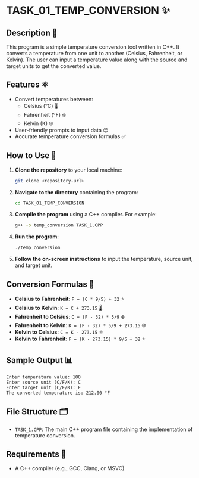 # TASK_01_TEMP_CONVERSION ✨

## Description 🔢
This program is a simple temperature conversion tool written in C++. It converts a temperature from one unit to another (Celsius, Fahrenheit, or Kelvin). The user can input a temperature value along with the source and target units to get the converted value.

## Features ⚛️
- Convert temperatures between:
  - Celsius (°C) 🌡️
  - Fahrenheit (°F) ❄️
  - Kelvin (K) 🌐
- User-friendly prompts to input data 😊
- Accurate temperature conversion formulas ✅

## How to Use 🔧
1. **Clone the repository** to your local machine:
   ```bash
   git clone <repository-url>
   ```
2. **Navigate to the directory** containing the program:
   ```bash
   cd TASK_01_TEMP_CONVERSION
   ```
3. **Compile the program** using a C++ compiler. For example:
   ```bash
   g++ -o temp_conversion TASK_1.CPP
   ```
4. **Run the program**:
   ```bash
   ./temp_conversion
   ```
5. **Follow the on-screen instructions** to input the temperature, source unit, and target unit.

## Conversion Formulas 🔢
- **Celsius to Fahrenheit**: `F = (C * 9/5) + 32` ⭐
- **Celsius to Kelvin**: `K = C + 273.15` 🌡️
- **Fahrenheit to Celsius**: `C = (F - 32) * 5/9` ❄️
- **Fahrenheit to Kelvin**: `K = (F - 32) * 5/9 + 273.15` 🌐
- **Kelvin to Celsius**: `C = K - 273.15` ⚛️
- **Kelvin to Fahrenheit**: `F = (K - 273.15) * 9/5 + 32` ⭐

## Sample Output 📊
```
Enter temperature value: 100
Enter source unit (C/F/K): C
Enter target unit (C/F/K): F
The converted temperature is: 212.00 °F
```

## File Structure 🗂
- `TASK_1.CPP`: The main C++ program file containing the implementation of temperature conversion.

## Requirements 🔧
- A C++ compiler (e.g., GCC, Clang, or MSVC)



